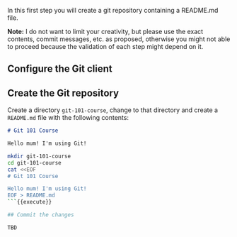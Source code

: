In this first step you will create a git repository containing a README.md file.

**Note:** I do not want to limit your creativity, but please use the exact contents, commit messages, etc. as proposed, otherwise you might not able to proceed because the validation of each step might depend on it.

## Configure the Git client



## Create the Git repository

Create a directory `git-101-course`, change to that directory and create a `README.md` file with the following contents:

```md
# Git 101 Course

Hello mum! I'm using Git!
```

```bash
mkdir git-101-course
cd git-101-course
cat <<EOF
# Git 101 Course

Hello mum! I'm using Git!
EOF > README.md
```{{execute}}

## Commit the changes

TBD
